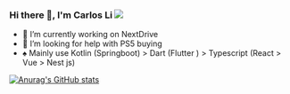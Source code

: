 ### Hi there 👋, I'm Carlos Li ![](https://komarev.com/ghpvc/?username=echoulen)

- 🔭 I’m currently working on NextDrive
- 🤔 I’m looking for help with PS5 buying
- ♠️ Mainly use Kotlin (Springboot) > Dart (Flutter ) > Typescript (React > Vue > Nest js)

[![Anurag's GitHub stats](https://github-readme-stats.vercel.app/api?username=echoulen&show_icons=true&hide=issues)](https://github.com/anuraghazra/github-readme-stats) 
